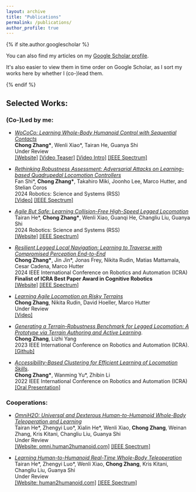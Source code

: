 ```yaml
---
layout: archive
title: "Publications"
permalink: /publications/
author_profile: true
---
```


{% if site.author.googlescholar %}
  <div class="wordwrap">You can also find my articles on my <a href="{{site.author.googlescholar}}">Google Scholar profile</a>.

  It's also easier to view them in time order on Google Scholar, as I sort my works here by whether I (co-)lead them.
  </div>
{% endif %}

## **Selected Works:**     


### (Co-)Led by me:  

+ [_WoCoCo: Learning Whole-Body Humanoid Control with Sequential Contacts_](https://arxiv.org/abs/2406.06005)    
  **Chong Zhang\***, Wenli Xiao\*, Tairan He, Guanya Shi     
  Under Review         
  [\[Website\]](https://lecar-lab.github.io/wococo/) [\[Video Teaser\]](https://youtu.be/L18X-QbXqPI?feature=shared/) [\[Video Intro\]](https://youtu.be/_S6DNhPDuTw?feature=shared/) [\[IEEE Spectrum\]](https://spectrum.ieee.org/video-friday-drone-vs-flying-canoe)      

+ [_Rethinking Robustness Assessment: Adversarial Attacks on Learning-based Quadrupedal Locomotion Controllers_](https://arxiv.org/abs/2405.12424)    
  Fan Shi\*, **Chong Zhang\***, Takahiro Miki, Joonho Lee, Marco Hutter, and Stelian Coros     
  2024 Robotics: Science and Systems (RSS)        
  [\[Video\]](https://www.youtube.com/watch?v=WMgUrhZ2Tps) [\[IEEE Spectrum\]](https://spectrum.ieee.org/video-friday-multitasking)   

+ [_Agile But Safe: Learning Collision-Free High-Speed Legged Locomotion_](https://arxiv.org/pdf/2401.17583.pdf)   
  Tairan He\*, **Chong Zhang\***, Wenli Xiao, Guanqi He, Changliu Liu, Guanya Shi  
  2024 Robotics: Science and Systems (RSS)      
  [\[Website\]](https://agile-but-safe.github.io/) [\[IEEE Spectrum\]](https://spectrum.ieee.org/video-friday-agile-but-safe)

+ [_Resilient Legged Local Navigation: Learning to Traverse with Compromised Perception End-to-End_](https://arxiv.org/pdf/2310.03581.pdf)  
  **Chong Zhang\***, Jin Jin\*, Jonas Frey, Nikita Rudin, Matias Mattamala, Cesar Cadena, Marco Hutter  
  2024 IEEE International Conference on Robotics and Automation (ICRA)    
  **Finalist of ICRA Best Paper Award in Cognitive Robotics**      
  [\[Website\]](https://sites.google.com/leggedrobotics.com/resilient-navigation) [\[IEEE Spectrum\]](https://spectrum.ieee.org/video-friday-punch-out)    

+ [_Learning Agile Locomotion on Risky Terrains_](https://arxiv.org/abs/2311.10484)  
  **Chong Zhang**, Nikita Rudin, David Hoeller, Marco Hutter  
  Under Review  
  [\[Video\]](https://www.youtube.com/watch?v=Z5X0J8OH6z4)   

+ [_Generating a Terrain-Robustness Benchmark for Legged Locomotion: A Prototype via Terrain Authoring and Active Learning_](https://arxiv.org/pdf/2208.07681.pdf).  
  **Chong Zhang**, Lizhi Yang  
  2023 IEEE International Conference on Robotics and Automation (ICRA).  
  [\[Github\]](https://github.com/zita-ch/terrain_benchmark)  

+ [_Accessibility-Based Clustering for Efficient Learning of Locomotion Skills_](https://arxiv.org/abs/2109.11191).   
  **Chong Zhang\***, Wanming Yu\*, Zhibin Li  
  2022 IEEE International Conference on Robotics and Automation (ICRA)   
   [\[Oral Presentation\]](/files/ICRA22_2387.mp4)    

        


### Cooperations:  

+ [_OmniH2O: Universal and Dexterous Human-to-Humanoid Whole-Body Teleoperation and Learning_](https://omni.human2humanoid.com/resources/OmniH2O_paper.pdf)   
  Tairan He\*, Zhengyi Luo\*, Xialin He\*, Wenli Xiao, **Chong Zhang**, Weinan Zhang, Kris Kitani, Changliu Liu, Guanya Shi       
  Under Review    
  [\[Website: omni.human2humanoid.com\]](https://omni.human2humanoid.com/) [\[IEEE Spectrum\]](https://spectrum.ieee.org/video-friday-drone-vs-flying-canoe)         
    
+ [_Learning Human-to-Humanoid Real-Time Whole-Body Teleoperation_](https://human2humanoid.com/resources/H2O_paper.pdf)  
  Tairan He\*, Zhengyi Luo\*, Wenli Xiao, **Chong Zhang**, Kris Kitani, Changliu Liu, Guanya Shi  
  Under Review    
  [\[Website: human2humanoid.com\]](https://human2humanoid.com/) [\[IEEE Spectrum\]](https://spectrum.ieee.org/video-friday-human-to-humanoid)    
